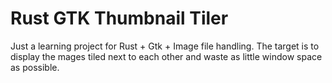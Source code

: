 # Rust GTK Thumbnail Tiler

Just a learning project for Rust + Gtk + Image file handling. 
The target is to display the mages tiled next to each other and waste as little window space as possible.


